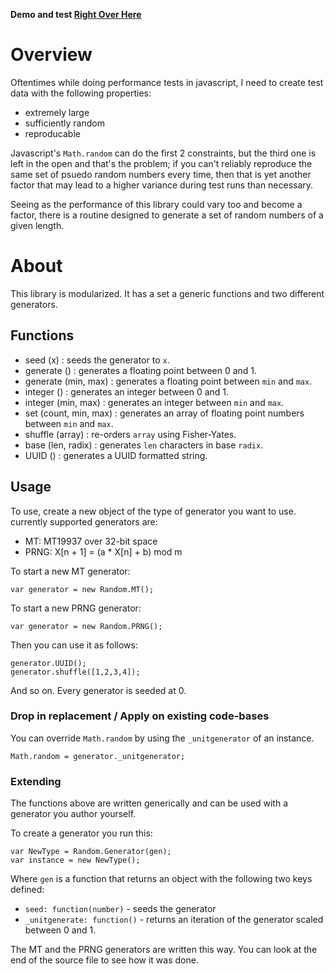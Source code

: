 **Demo and test [Right Over Here](http://qaa.ath.cx/jsrand/test.html)**

# Overview
Oftentimes while doing performance tests in javascript, I need to create test data with the following properties:

 * extremely large
 * sufficiently random
 * reproducable

Javascript's `Math.random` can do the first 2 constraints, but the third one is left in the open and that's the problem; if you can't reliably reproduce the same set of psuedo random numbers every time, then that is yet another factor that may lead to a higher variance during test runs than necessary.

Seeing as the performance of this library could vary too and become a factor, there is a routine designed to generate a set of random numbers of a given length.

# About

This library is modularized. It has a set a generic functions and two different generators.

## Functions

 * seed (x) : seeds the generator to `x`.
 * generate () : generates a floating point between 0 and 1.
 * generate (min, max) : generates a floating point between `min` and `max`.
 * integer () : generates an integer between 0 and 1.
 * integer (min, max) : generates an integer between `min` and `max`.
 * set (count, min, max) : generates an array of floating point numbers between `min` and `max`.
 * shuffle (array) : re-orders `array` using Fisher-Yates.
 * base (len, radix) : generates `len` characters in base `radix`.
 * UUID () : generates a UUID formatted string.

## Usage

To use, create a new object of the type of generator you want to use.  currently supported generators are:

  * MT: MT19937 over 32-bit space
  * PRNG: X[n + 1] = (a * X[n] + b) mod m

To start a new MT generator:

    var generator = new Random.MT();

To start a new PRNG generator:

    var generator = new Random.PRNG();

Then you can use it as follows:

    generator.UUID();
    generator.shuffle([1,2,3,4]);

And so on.  Every generator is seeded at 0.

### Drop in replacement / Apply on existing code-bases

You can override `Math.random` by using the `_unitgenerator` of an instance.

    Math.random = generator._unitgenerator;

### Extending

The functions above are written generically and can be used with a generator you author yourself. 

To create a generator you run this:

    var NewType = Random.Generator(gen);
    var instance = new NewType();

Where `gen` is a function that returns an object with the following two keys defined:

 * `seed: function(number)` - seeds the generator
 * `_unitgenerate: function()` - returns an iteration of the generator scaled between 0 and 1.

The MT and the PRNG generators are written this way. You can look at the end of the source file to see how it was done.

